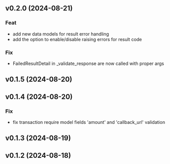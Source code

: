 ## v0.2.0 (2024-08-21)

### Feat

- add new data models for result error handling
- add the option to enable/disable raising errors for result code

### Fix

- FailedResultDetail in _validate_response are now called with proper args

## v0.1.5 (2024-08-20)

## v0.1.4 (2024-08-20)

### Fix

- fix transaction require model fields 'amount' and 'callback_url' validation

## v0.1.3 (2024-08-19)

## v0.1.2 (2024-08-18)
